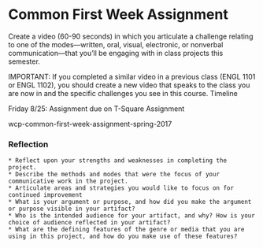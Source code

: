 <h1>Common First Week Assignment</h1>

Create a video (60-90 seconds) in which you articulate a challenge relating to one of the modes—written, oral, visual, electronic, or nonverbal communication—that you’ll be engaging with in class projects this semester.

IMPORTANT: If you completed a similar video in a previous class (ENGL 1101 or ENGL 1102), you should create a new video that speaks to the class you are now in and the specific challenges you see in this course.
Timeline

Friday 8/25: Assignment due on T-Square
Assignment

wcp-common-first-week-assignment-spring-2017

<h3>Reflection</h3>

    * Reflect upon your strengths and weaknesses in completing the project.
    * Describe the methods and modes that were the focus of your communicative work in the project.
    * Articulate areas and strategies you would like to focus on for continued improvement
    * What is your argument or purpose, and how did you make the argument or purpose visible in your artifact?
    * Who is the intended audience for your artifact, and why? How is your choice of audience reflected in your artifact?
    * What are the defining features of the genre or media that you are using in this project, and how do you make use of these features?
